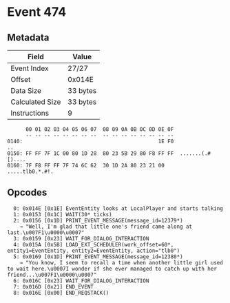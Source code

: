 # Event 474

## Metadata

| Field           | Value    |
|-----------------|----------|
| Event Index     | 27/27    |
| Offset          | 0x014E   |
| Data Size       | 33 bytes |
| Calculated Size | 33 bytes |
| Instructions    | 9        |

```
      00 01 02 03 04 05 06 07  08 09 0A 0B 0C 0D 0E 0F
      -- -- -- -- -- -- -- --  -- -- -- -- -- -- -- --
0140:                                            1E F0                ..
0150: FF FF 7F 1C 00 80 1D 28  80 23 5B 29 80 F8 FF FF  .......(.#[)....
0160: 7F F8 FF FF 7F 74 6C 62  30 1D 2A 80 23 21 00     .....tlb0.*.#!. 
```

## Opcodes

```
  0: 0x014E [0x1E] EventEntity looks at LocalPlayer and starts talking
  1: 0x0153 [0x1C] WAIT(30* ticks)
  2: 0x0156 [0x1D] PRINT_EVENT_MESSAGE(message_id=12379*)
    → "Well, I'm glad that little one's friend came along at last.\u007F1\u0000\u0007"
  3: 0x0159 [0x23] WAIT_FOR_DIALOG_INTERACTION
  4: 0x015A [0x5B] LOAD_EXT_SCHEDULER(work_offset=60*, entity1=EventEntity, entity2=EventEntity, action="tlb0")
  5: 0x0169 [0x1D] PRINT_EVENT_MESSAGE(message_id=12380*)
    → "You know, I seem to recall a time when another little girl used to wait here.\u0007I wonder if she ever managed to catch up with her friend...\u007F1\u0000\u0007"
  6: 0x016C [0x23] WAIT_FOR_DIALOG_INTERACTION
  7: 0x016D [0x21] END_EVENT
  8: 0x016E [0x00] END_REQSTACK()
```
